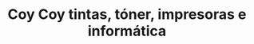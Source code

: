 ---
title: "Coy Coy tintas, tóner, impresoras e informática"
url: /valencia/coy-coy-tintas-toner-impresoras-e-informatica/
shop: ordenador
---